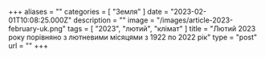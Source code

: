 +++
aliases = ""
categories = [ "Земля" ]
date = "2023-02-01T10:08:25.000Z"
description = ""
image = "/images/article-2023-february-uk.png"
tags = [ "2023", "лютий", "клiмат" ]
title = "Лютий 2023 року порівняно з лютневими місяцями з 1922 по 2022 рік"
type = "post"
url = ""
+++


